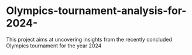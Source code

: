 # Olympics-tournament-analysis-for-2024-
This project aims at uncovering insights from the recently concluded Olympics tournament for the year 2024 
